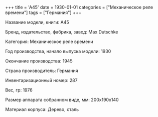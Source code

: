 +++
title = 'A45'
date = 1930-01-01
categories = ["Механическое реле времени"]
tags = ["Германия"]
+++

Название модели, книги: A45

Бренд, издательство, фабрика, завод: Max Dutschke

Категория: Механическое реле времени

Год производства, начало выпуска модели: 1930

Окончание производства: 1945

Страна производитель: Германия

Инвентаризационный номер: 287

Вес, гр: 1976

Размер аппарата  собранном виде, мм: 200x190x140

Материал корпуса: Дерево, сталь

